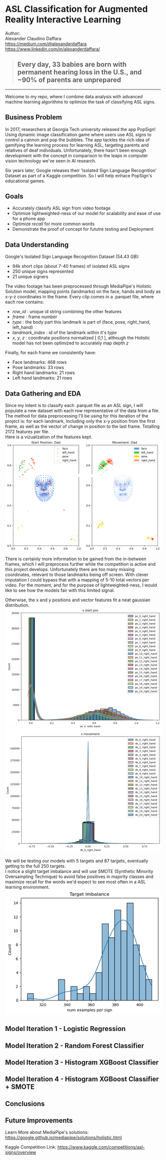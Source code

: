 # ASL Classification for Augmented Reality Interactive Learning
Author:  
Alexander Claudino Daffara  
https://medium.com/@alexanderdaffara  
https://www.linkedin.com/in/alexanderdaffara/

> ## Every day, 33 babies are born with permanent hearing loss in the U.S., and ~90% of parents are unprepared
______________________________________________________________________________________________________________  

Welcome to my repo, where I combine data analysis with advanced machine learning algorithms to optimize the task of classifying ASL signs.

## Business Problem
In 2017, researchers at Georgia Tech university released the app PopSign! Using dynamic image classification game where users use ASL signs to control a cannon and pop the bubbles. The app tackles the rich idea of gamifying the learning process for learning ASL, targeting parents and relatives of deaf individuals. Unfortunately, there hasn't been enough development with the concept in comparison to the leaps in computer vision technology we've seen in AI research.  

Six years later, Google releases their 'Isolated Sign Language Recognition' Dataset as part of a Kaggle competition. So I will help enhace PopSign's educational games.

## Goals
 - Accurately classify ASL sign from video footage
 - Optimize lightweighted-ness of our model for scalability and ease of use for a phone app
 - Optimize *recall* for more common words
 - Demonstrate the proof of concept for fututre testing and Deployment

## Data Understanding
Google's Isolated Sign Language Recognition Dataset (54.43 GB):
 - 94k short clips (about 7-40 frames) of isolated ASL signs
 - 250 unique signs represented
 - 21 unique signers

The video footage has been preprocessed through MediaPipe's Holistic Solution model, mapping points (landmarks) on the face, hands and body as x-y-z coordinates in the frame.
Every clip comes in a .parquet file, where each row contains:
 - *row_id* : unique id string combining the other features
 - *frame* : frame number
 - *type* : the body part this landmark is part of (face, pose, right_hand, left_hand)
 - *landmark_index* : id of the landmark within it's *type*
 - *x*, *y*, *z* : coordinate positions normalized [ 0,1 ], although the Holistic model has not been optimized to accurately map depth *z*

Finally, for each frame we consistently have:
 - Face landmarks: 468 rows
 - Pose landmarks: 33 rows
 - Right hand landmarks: 21 rows
 - Left hand landmarks: 21 rows

## Data Gathering and EDA
Since my intent is to classify each .parquet file as an ASL sign, I will populate a new dataset with each row representative of the data from a file.
The method for data preprocessing I'll be using for this iteration of the project is: for each landmark, including only the x-y position from the first frame, as well as the vector of change in position to the last frame. Totalling 2172 features per file.  
Here is a vizualization of the features kept.  
![](imgs/dad_train.png)  

There is certainly more information to be gained from the in-between frames, which I will preprocess further while the competition is active and this project develops. Unfortunately there are too many missing coordinates, relevant to those landmarks being off screen. With clever imputation I could bypass that with a mapping of 5-10 total vectors per video. For the moment, and for the purpose of lightweighted-ness, I would like to see how the models fair with this limited signal.  

Otherwise, the x and y positions and vector features fit a neat gaussian distribution.  
![](imgs/xpos.png)  
![](imgs/xmovement.png)  

We will be testing our models with 5 targets and 87 targets, eventually getting to the full 250 targets.  
I notice a slight target imbalance and will use SMOTE (Synthetic Minority Oversampling Technique) to avoid false positives in majority classes and maximize recall for the words we'd expect to see most often in a ASL learning environment.  
![](imgs/target_imbalance.png)

## Model Iteration 1 - Logistic Regression

## Model Iteration 2 - Random Forest Classifier

## Model Iteration 3 - Histogram XGBoost Classifier

## Model Iteration 4 - Histogram XGBoost Classifier + SMOTE

## Conclusions

## Future Improvements




Learn More about MediaPipe's solutions:
https://google.github.io/mediapipe/solutions/holistic.html

Kaggle Competition Link:
https://www.kaggle.com/competitions/asl-signs/overview
